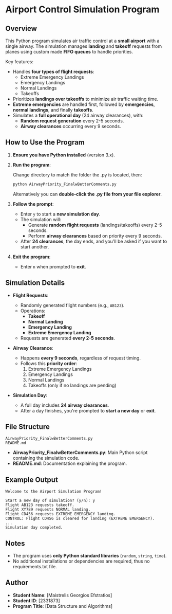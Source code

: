 # Airport Control Simulation Program

## Overview

This Python program simulates air traffic control at a **small airport** with a single airway. The simulation manages **landing** and **takeoff** requests from planes using custom made **FIFO queues** to handle priorities.

Key features:
- Handles **four types of flight requests**:
  - Extreme Emergency Landings
  - Emergency Landings
  - Normal Landings
  - Takeoffs
- Prioritizes **landings over takeoffs** to minimize air traffic waiting time.
- **Extreme emergencies** are handled first, followed by **emergencies**, **normal landings**, and finally **takeoffs**.
- Simulates a **full operational day** (24 airway clearances), with:
  - **Random request generation** every 2-5 seconds.
  - **Airway clearances** occurring every 9 seconds.

## How to Use the Program

1. **Ensure you have Python installed** (version 3.x).
   
2. **Run the program**:
   
    Change directory to match the folder the .py is located, then:

    ```bash
    python AirwayPriority_FinalwBetterComments.py
    ```
    
    Alternatively you can **double-click the .py file from your file explorer**.

3. **Follow the prompt**:
   - Enter `y` to start a **new simulation day**.
   - The simulation will:
     - Generate **random flight requests** (landings/takeoffs) every 2-5 seconds.
     - Perform **airway clearances** based on priority every 9 seconds.
   - After **24 clearances**, the day ends, and you'll be asked if you want to start another.

4. **Exit the program**:
   - Enter `n` when prompted to **exit**.

## Simulation Details

- **Flight Requests**:
  - Randomly generated flight numbers (e.g., `AB123`).
  - Operations:
    - **Takeoff**
    - **Normal Landing**
    - **Emergency Landing**
    - **Extreme Emergency Landing**
  - Requests are generated **every 2-5 seconds**.

- **Airway Clearance**:
  - Happens **every 9 seconds**, regardless of request timing.
  - Follows this **priority order**:
    1. Extreme Emergency Landings
    2. Emergency Landings
    3. Normal Landings
    4. Takeoffs (only if no landings are pending)

- **Simulation Day**:
  - A full day includes **24 airway clearances**.
  - After a day finishes, you're prompted to **start a new day** or **exit**.

## File Structure

```
AirwayPriority_FinalwBetterComments.py
README.md
```

- **AirwayPriority_FinalwBetterComments.py**: Main Python script containing the simulation code.
- **README.md**: Documentation explaining the program.

## Example Output

```
Welcome to the Airport Simulation Program!

Start a new day of simulation? (y/n): y
Flight AB123 requests takeoff.
Flight XY789 requests NORMAL landing.
Flight CD456 requests EXTREME EMERGENCY landing.
CONTROL: Flight CD456 is cleared for landing (EXTREME EMERGENCY).
...
Simulation day completed.
```

## Notes

- The program uses **only Python standard libraries** (`random`, `string`, `time`).
- No additional installations or dependencies are required, thus no requirements.txt file.

## Author

- **Student Name**: [Maistrelis Georgios Efstratios]
- **Student ID**: [2331873]
- **Program Title**: [Data Structure and Algorithms]
